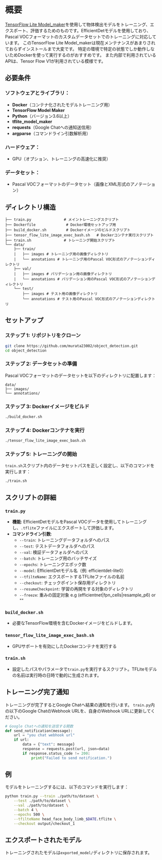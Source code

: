 
# 概要

[TensorFlow Lite Model_maker](https://github.com/tensorflow/examples/blob/master/tensorflow_examples/lite/model_maker/README.md)を使用して物体検出モデルをトレーニング、エクスポート、評価するためのものです。EfficientDetモデルを使用しており、Pascal VOCフォーマットのカスタムデータセットでのトレーニングに対応しています。
このTensorFlow Lite Model_makerは現在メンテナンスがあまりされておらずインストールまで大変です。
特定の環境で特定の状態でしか動作しないためDockerを使って実行するのがおすすめです。
また内部で利用されているAPIは、Tensor Flow V1が利用されている模様です。

## 必要条件

### ソフトウェアとライブラリ：
- **Docker**（コンテナ化されたモデルトレーニング用）
- **TensorFlow Model Maker**
- **Python**（バージョン3.6以上）
- **tflite_model_maker**
- **requests**（Google Chatへの通知送信用）
- **argparse**（コマンドライン引数解析用）

### ハードウェア：
- GPU（オプション、トレーニングの高速化に推奨）

### データセット：
- Pascal VOCフォーマットのデータセット（画像とXML形式のアノテーション）

## ディレクトリ構造

```
├── train.py               # メイントレーニングスクリプト
├── Dockerfile              # Docker環境セットアップ用
├── build_docker.sh         # Dockerイメージのビルドスクリプト
├── tensor_flow_lite_image_exec_bash.sh   # Dockerコンテナ実行スクリプト
├── train.sh               # トレーニング開始スクリプト
└── data/
    ├── train/            
    |   ├── images # トレーニング用の画像ディレクトリ
    |   └── annotations # トレーニング用のPascal VOC形式のアノテーションディレクトリ
    ├── val/
    |   ├── images # バリデーション用の画像ディレクトリ
    |   └── annotations # バリデーション用のPascal VOC形式のアノテーションディレクトリ
    └── test/
        ├── images # テスト用の画像ディレクトリ
        └── annotations # テスト用のPascal VOC形式のアノテーションディレクトリ
```
## セットアップ

### ステップ 1: リポジトリをクローン
```bash
git clone https://github.com/murata23002/object_detection.git
cd object_detection
```

### ステップ 2: データセットの準備
Pascal VOCフォーマットのデータセットを以下のディレクトリに配置します：
```
data/
├── images/
└── annotations/
```

### ステップ 3: Dockerイメージをビルド
```bash
./build_docker.sh
```

### ステップ 4: Dockerコンテナを実行
```bash
./tensor_flow_lite_image_exec_bash.sh
```

### ステップ 5: トレーニングの開始
`train.sh`スクリプト内のデータセットパスを正しく設定し、以下のコマンドを実行します：
```bash
./train.sh
```

## スクリプトの詳細

### `train.py`
- **機能**: EfficientDetモデルをPascal VOCデータを使用してトレーニングし、`.tflite`ファイルにエクスポートして評価します。
- **コマンドライン引数**:
  - `--train`: トレーニングデータフォルダへのパス
  - `--test`: テストデータフォルダへのパス
  - `--val`: 検証データフォルダへのパス
  - `--batch`: トレーニング用のバッチサイズ
  - `--epochs`: トレーニングエポック数
  - `--model`: EfficientDetモデル名（例: efficientdet-lite0）
  - `--tfilteName`: エクスポートするTFLiteファイルの名前
  - `--checkout`: チェックポイント保存用ディレクトリ
  - `--resumeCheckpoint`: 学習の再開をする対象のディレクトリ
  - `--freeze`: 重みの固定対象 e.g (efficientnet|fpn_cells|resample_p6) or ""

### `build_docker.sh`
- 必要なTensorFlow環境を含むDockerイメージをビルドします。

### `tensor_flow_lite_image_exec_bash.sh`
- GPUサポートを有効にしたDockerコンテナを実行する

### `train.sh`
- 設定したパスやパラメータで`train.py`を実行するスクリプト。TFLiteモデルの名前は実行時の日時で動的に生成されます。

## トレーニング完了通知

トレーニングが完了するとGoogle Chatへ結果の通知を行います。
`train.py`内の以下のGoogle ChatのWebhook URLを、自身のWebhook URLに更新してください。
```python
# Google Chatへの通知を送信する関数
def send_notification(message):
    url = "you chat webhook url" 
    if url:
        data = {"text": message}
        response = requests.post(url, json=data)
        if response.status_code != 200:
            print("Failed to send notification.")

```
## 例

モデルをトレーニングするには、以下のコマンドを実行します：
```bash
python train.py --train ./path/to/dataset \
    --test ./path/to/dataset \
    --val ./path/to/dataset \
    --batch 4 \
    --epochs 500 \
    --tfilteName head_face_body_limb_$DATE.tflite \
    --checkout output/checkout_1
```

## エクスポートされたモデル

トレーニングされたモデルは`exported_model/`ディレクトリに保存されます。


